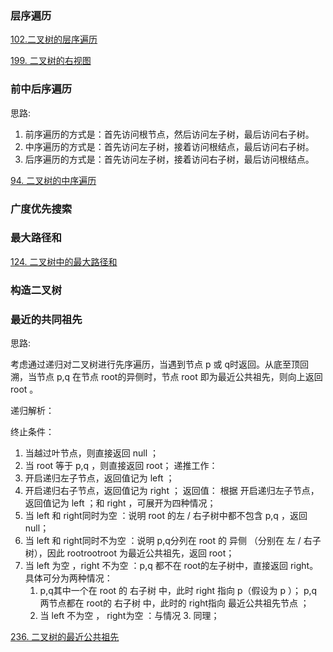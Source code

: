### 层序遍历

[102.二叉树的层序遍历](https://leetcode.cn/problems/binary-tree-level-order-traversal/) 

[199. 二叉树的右视图](https://leetcode.cn/problems/binary-tree-right-side-view/)

### 前中后序遍历

思路:
1. 前序遍历的方式是：首先访问根节点，然后访问左子树，最后访问右子树。
2. 中序遍历的方式是：首先访问左子树，接着访问根结点，最后访问右子树。
3. 后序遍历的方式是：首先访问左子树，接着访问右子树，最后访问根结点。

[94. 二叉树的中序遍历](https://leetcode.cn/problems/binary-tree-inorder-traversal/)



### 广度优先搜索

### 最大路径和

[124. 二叉树中的最大路径和](https://leetcode.cn/problems/binary-tree-maximum-path-sum/)


### 构造二叉树


###  最近的共同祖先

思路: 

考虑通过递归对二叉树进行先序遍历，当遇到节点 p 或 q时返回。从底至顶回溯，当节点 p,q 在节点 root的异侧时，节点 root 即为最近公共祖先，则向上返回 root 。

递归解析：

终止条件：  
1. 当越过叶节点，则直接返回 null ；
2. 当 root 等于 p,q ，则直接返回 root；
递推工作：
1. 开启递归左子节点，返回值记为 left ；
2. 开启递归右子节点，返回值记为 right ；
返回值： 根据 开启递归左子节点，返回值记为 left ；和 right ，可展开为四种情况；
1. 当 left 和 right同时为空 ：说明 root 的左 / 右子树中都不包含 p,q ，返回 null；
2. 当 left 和 right同时不为空 ：说明 p,q分列在 root 的 异侧 （分别在 左 / 右子树），因此 rootrootroot 为最近公共祖先，返回 root；
3. 当 left 为空 ，right 不为空 ：p,q 都不在 root的左子树中，直接返回 right。具体可分为两种情况：
    1. p,q其中一个在 root 的 右子树 中，此时 right 指向 p（假设为 p ）； p,q两节点都在 root的 右子树 中，此时的 right指向 最近公共祖先节点 ；
    2. 当 left 不为空 ， right为空 ：与情况 3. 同理；

[236. 二叉树的最近公共祖先](https://leetcode.cn/problems/lowest-common-ancestor-of-a-binary-tree/)  

